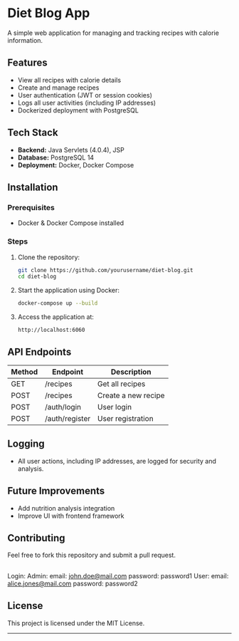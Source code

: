 # Diet Blog App

A simple web application for managing and tracking recipes with calorie information.

## Features
- View all recipes with calorie details
- Create and manage recipes
- User authentication (JWT or session cookies)
- Logs all user activities (including IP addresses)
- Dockerized deployment with PostgreSQL

## Tech Stack
- **Backend:** Java Servlets (4.0.4), JSP
- **Database:** PostgreSQL 14
- **Deployment:** Docker, Docker Compose

## Installation

### Prerequisites
- Docker & Docker Compose installed

### Steps
1. Clone the repository:
   ```bash
   git clone https://github.com/yourusername/diet-blog.git
   cd diet-blog
   ```
2. Start the application using Docker:
   ```bash
   docker-compose up --build
   ```
3. Access the application at:
   ```
   http://localhost:6060
   ```

## API Endpoints
| Method | Endpoint | Description |
|--------|---------|-------------|
| GET | /recipes | Get all recipes |
| POST | /recipes | Create a new recipe |
| POST | /auth/login | User login |
| POST | /auth/register | User registration |

## Logging
- All user actions, including IP addresses, are logged for security and analysis.

## Future Improvements
- Add nutrition analysis integration
- Improve UI with frontend framework

## Contributing
Feel free to fork this repository and submit a pull request.

##
Login:
Admin: email: john.doe@mail.com
       password: password1
User:  email: alice.jones@mail.com
       password: password2
       
## License
This project is licensed under the MIT License.

---
